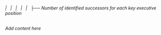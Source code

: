 ###### |   |   |   |   |   ├── Number of identified successors for each key executive position

*Add content here*